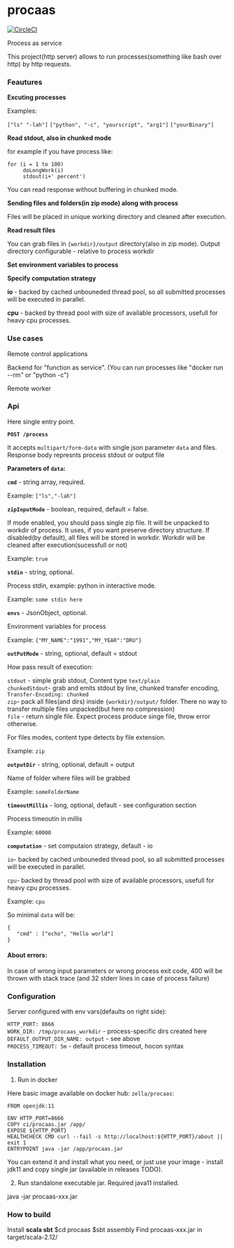 # procaas
[![CircleCI](https://circleci.com/gh/zella/procaas/tree/master.svg?style=svg)](https://circleci.com/gh/zella/procaas/tree/master)

Process as service

This project(http server) allows to run processes(something like bash over http) by http requests.

### Feautures 

**Excuting processes**

Examples:
    
`["ls" "-lah"]`
`["python", "-c", "yourscript", "arg1"]`
`["yourBinary"]`
    

**Read stdout, also in chunked mode**

for example if you have process like:

    for (i = 1 to 100)
	     doLongWork(i)
	     stdout(i+' percent')
	     
You can read response without buffering in chunked mode.

**Sending files and folders(in zip mode) along with process**

Files will be placed in unique working directory and cleaned after execution.

**Read result files**

You can grab files in `{workdir}/output` directory(also in zip mode). Output directory configurable - relative to process workdir

**Set environment variables to process**

**Specify computation strategy**

**io** - backed by cached unbouneded thread pool, so all submitted processes will be executed in parallel.

**cpu** - backed by thread pool with size of available processors, usefull for heavy cpu processes.

### Use cases

Remote control applications

Backend for "function as service". (You can run processes like "docker run --rm" or "python -c")

Remote worker

### Api

Here single entry point.

**`POST /process`**

It accepts `multipart/form-data` with single json parameter `data` and files.
Response body represnts process stdout or output file

**Parameters of `data`:**

**`cmd`** - string array, required. 

  Example: `["ls","-lah"]`
  
  **`zipInputMode`** - boolean, required, default = false.
  
  If mode enabled, you should pass single zip file. It will be unpacked to workdir of process. It uses, if you want preserve directory structure.
If disabled(by default), all files will be stored in workdir. Workdir will be cleaned after execution(sucessfull or not)

  Example: `true`
  
**`stdin`** - string, optional.

Process stdin, example: python in interactive mode.

Example: `some stdin here`

**`envs`** - JsonObject, optional.

Environment variables for process

Example: `{"MY_NAME":"1991","MY_YEAR":"DRU"}`

**`outPutMode`** - string, optional, default = stdout

How pass result of execution:

`stdout` - simple grab stdout, Content type `text/plain`  
`chunkedStdout`- grab and emits stdout by line, chunked transfer encoding, `Transfer-Encoding: chunked`  
`zip`- pack all files(and dirs) inside `{workdir}/output/` folder. There no way to transfer multiple files unpacked(but here no compression)  
`file` - return single file. Expect process produce singe file, throw error otherwise.

For files modes, content type detects by file extension.

Example: `zip`

**`outputDir`** - string, optional, default = output

Name of folder where files will be grabbed

Example: `someFolderName`

**`timeoutMillis`** - long, optional, default - see configuration section

Process timeoutin in millis

Example: `60000`

**`computation`** - set computaion strategy, default - io

`io`- backed by cached unbouneded thread pool, so all submitted processes will be executed in parallel.

`cpu`- backed by thread pool with size of available processors, usefull for heavy cpu processes.

Example: `cpu`

So minimal `data` will be:

	{
	   "cmd" : ["echo", "Hello world"]
	}
	
#### About errors:
In case of wrong input parameters or wrong process exit code, 400 will be thrown with stack trace (and 32 stderr lines in case of process failure)

### Configuration

Server configured with env vars(defaults on right side):

`HTTP_PORT: 8666`  
`WORK_DIR: /tmp/procaas_workdir` - process-specific dirs created here  
`DEFAULT_OUTPUT_DIR_NAME: output` - see above  
`PROCESS_TIMEOUT: 5m` - default process timeout, hocon syntax

### Installation

1. Run in docker

Here basic image available on docker hub: `zella/procaas`:

	FROM openjdk:11

	ENV HTTP_PORT=8666
	COPY ci/procaas.jar /app/
	EXPOSE ${HTTP_PORT}
	HEALTHCHECK CMD curl --fail -s http://localhost:${HTTP_PORT}/about || exit 1
	ENTRYPOINT java -jar /app/procaas.jar
	
You can extend it and install what you need, or just use your image - install jdk11 and copy single jar (available in releases TODO).

2. Run standalone executable jar. Required java11 installed.

java -jar procaas-xxx.jar

### How to build

Install **scala sbt**
$cd procaas
$sbt assembly
Find procaas-xxx.jar in target/scala-2.12/
